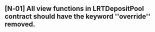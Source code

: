 ## [N‑01] All view functions in LRTDepositPool contract should have the keyword ''override'' removed.
